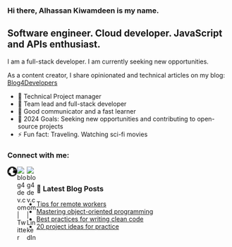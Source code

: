 ### Hi there, Alhassan Kiwamdeen is my name.

## Software engineer. Cloud developer. JavaScript and APIs enthusiast.

I am a full-stack developer. I am currently seeking new opportunities.

As a content creator, I share opinionated and technical articles on my blog: [Blog4Developers](https://www.blog4dev.com/)

- 🌱 Technical Project manager
- 👯 Team lead and full-stack developer
- 🔭 Good communicator and a fast learner
- 🥅 2024 Goals: Seeking new opportunities and contributing to open-source projects
- ⚡ Fun fact: Traveling. Watching sci-fi movies

### Connect with me:

[<img align="left" alt="blog4dev.com" width="22px" src="https://raw.githubusercontent.com/iconic/open-iconic/master/svg/globe.svg" />](https://www.blog4dev.com/)
[<img align="left" alt="blog4dev.com | Twitter" width="22px" src="https://cdn.jsdelivr.net/npm/simple-icons@v3/icons/twitter.svg" />](https://twitter.com/akiwams)
[<img align="left" alt="blog4dev.com | LinkedIn" width="22px" src="https://cdn.jsdelivr.net/npm/simple-icons@v3/icons/linkedin.svg" />](https://www.linkedin.com/in/alhassan-kiwamdeen-56a144102/)
<br />

### 📕 Latest Blog Posts

- [Tips for remote workers ](https://www.blog4dev.com/tips-for-remote-workers/)
- [Mastering object-oriented programming](https://www.blog4dev.com/mastering-object-oriented-programming/)
- [Best practices for writing clean code](https://www.blog4dev.com/best-practices-for-writing-clean-and-readable-code/)
- [20 project ideas for practice](https://www.blog4dev.com/developer-projects/)   


